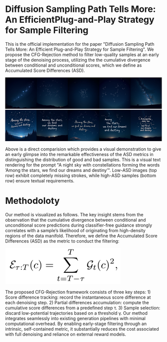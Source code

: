 # Diffusion Sampling Path Tells More: An EfficientPlug-and-Play Strategy for Sample Filtering
This is the official implementation for the paper "Diffusion Sampling Path Tells More: An Efficient Plug-and-Play Strategy for Sample Filtering". 
We propose the CFG-Rejection method to filter low-quality samples at an early stage of the denoising process, utilizing the the cumulative divergence between conditional and unconditional scores, which we define as Accumulated Score Differences (ASD).

![qualitative comparison](images/prompt1_bottom.png)
![qualitative comparison](images/prompt1_top.png)

Above is a direct comparision which provides a visual demonstration to give an early glimpse into the remarkable effectiveness of the ASD metrics in distinguishing the distribution of good and bad samples. This is a visual text rendering for the prompt "A night sky with constellations forming the words ’Among the stars, we find our dreams and destiny’". Low-ASD images (top row) exhibit completely missing strokes, while high-ASD samples (bottom row) ensure textual requirements.

# Methodoloty
Our method is visualized as follows. The key insight stems from the observation that the cumulative divergence between conditional and unconditional score predictions during classifier-free guidance strongly correlates with a sample’s likelihood of originating from high-density regions of the data manifold. Therefore, we define the Accumulated Score Differences (ASD) as the metric to conduct the filtering: 

![ASD](images/ASD.png)

The proposed CFG-Rejection framework consists of three key steps: 1) Score difference tracking: record the instantaneous score difference at each denoising step. 2) Partial differences accumulation: compute the cumulative score differences from a predefined step τ. 3) Sample selection: discard low-potential trajectories based on a threshold γ. Our method integrates seamlessly into existing generation pipelines with minimal computational overhead. By enabling early-stage filtering through an intrinsic, self-contained metric, it substantially reduces the cost associated with full denoising and reliance on external reward models.